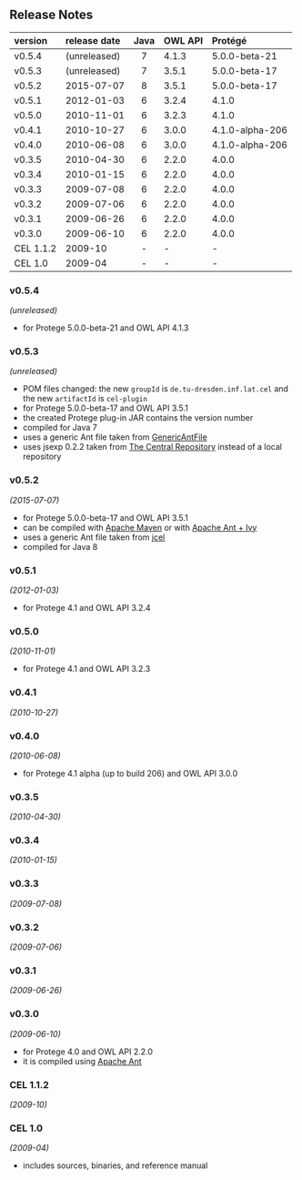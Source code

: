 
## Release Notes

| version    | release date | Java | OWL API       | Protégé         |
|:-----------|:-------------|:----:|:--------------|:----------------|
| v0.5.4     | (unreleased) | 7    | 4.1.3         | 5.0.0-beta-21   |
| v0.5.3     | (unreleased) | 7    | 3.5.1         | 5.0.0-beta-17   |
| v0.5.2     | 2015-07-07   | 8    | 3.5.1         | 5.0.0-beta-17   |
| v0.5.1     | 2012-01-03   | 6    | 3.2.4         | 4.1.0           |
| v0.5.0     | 2010-11-01   | 6    | 3.2.3         | 4.1.0           |
| v0.4.1     | 2010-10-27   | 6    | 3.0.0         | 4.1.0-alpha-206 |
| v0.4.0     | 2010-06-08   | 6    | 3.0.0         | 4.1.0-alpha-206 |
| v0.3.5     | 2010-04-30   | 6    | 2.2.0         | 4.0.0           |
| v0.3.4     | 2010-01-15   | 6    | 2.2.0         | 4.0.0           |
| v0.3.3     | 2009-07-08   | 6    | 2.2.0         | 4.0.0           |
| v0.3.2     | 2009-07-06   | 6    | 2.2.0         | 4.0.0           |
| v0.3.1     | 2009-06-26   | 6    | 2.2.0         | 4.0.0           |
| v0.3.0     | 2009-06-10   | 6    | 2.2.0         | 4.0.0           |
| CEL 1.1.2  | 2009-10      | -    | -             | -               |
| CEL 1.0    | 2009-04      | -    | -             | -               |



### v0.5.4
*(unreleased)*
* for Protege 5.0.0-beta-21 and OWL API 4.1.3


### v0.5.3
*(unreleased)*
* POM files changed: the new `groupId` is `de.tu-dresden.inf.lat.cel` and the new `artifactId` is `cel-plugin`
* for Protege 5.0.0-beta-17 and OWL API 3.5.1
* the created Protege plug-in JAR contains the version number
* compiled for Java 7
* uses a generic Ant file taken from [GenericAntFile](https://github.com/julianmendez/genericantfile)
* uses jsexp 0.2.2 taken from [The Central Repository](https://repo1.maven.org/maven2/de/tu-dresden/inf/lat/jsexp/) instead of a local repository


### v0.5.2
*(2015-07-07)*
* for Protege 5.0.0-beta-17 and OWL API 3.5.1
* can be compiled with [Apache Maven](http://maven.apache.org/) or with [Apache Ant + Ivy](http://ant.apache.org/ivy/)
* uses a generic Ant file taken from [jcel](https://github.com/julianmendez/jcel)
* compiled for Java 8


### v0.5.1
*(2012-01-03)*
* for Protege 4.1 and OWL API 3.2.4


### v0.5.0
*(2010-11-01)*
* for  Protege 4.1 and OWL API 3.2.3


### v0.4.1
*(2010-10-27)*


### v0.4.0
*(2010-06-08)*
* for Protege 4.1 alpha (up to build 206) and OWL API 3.0.0


### v0.3.5
*(2010-04-30)*


### v0.3.4
*(2010-01-15)*


### v0.3.3
*(2009-07-08)*


### v0.3.2
*(2009-07-06)*


### v0.3.1
*(2009-06-26)*


### v0.3.0
*(2009-06-10)*
* for Protege 4.0 and OWL API 2.2.0
* it is compiled using [Apache Ant](http://ant.apache.org/)


### CEL 1.1.2
*(2009-10)*


### CEL 1.0
*(2009-04)*
* includes sources, binaries, and reference manual



